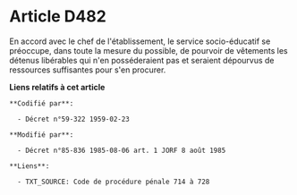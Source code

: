 # Article D482

En accord avec le chef de l'établissement, le service socio-éducatif se préoccupe, dans toute la mesure du possible, de
pourvoir de vêtements les détenus libérables qui n'en posséderaient pas et seraient dépourvus de ressources suffisantes pour
s'en procurer.

**Liens relatifs à cet article**

	**Codifié par**:

	  - Décret n°59-322 1959-02-23

	**Modifié par**:

	  - Décret n°85-836 1985-08-06 art. 1 JORF 8 août 1985

	**Liens**:

	  - TXT_SOURCE: Code de procédure pénale 714 à 728
